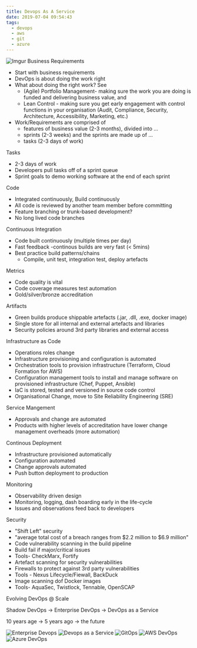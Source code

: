 ```yaml
---
title: Devops As A Service
date: 2019-07-04 09:54:43
tags: 
  - devops
  - aws
  - git
  - azure
---
```

![Imgur](https://i.imgur.com/5ci7g2C.png)
Business Requirements
- Start with business requirements
- DevOps is about doing the work right
- What about doing the right work? See
   - (Agile) Portfolio Management- making sure the work you are doing is funded and delivering business value, and
   - Lean Control - making sure you get early engagement with control functions in your organisation (Audit, Compliance, Security, Architecture,
     Accessibility, Marketing, etc.)
- Work/Requirements are comprised of
   - features of business value (2-3 months), divided into ...
   - sprints (2-3 weeks) and the sprints are made up of ...
   - tasks (2-3 days of work)

Tasks
- 2-3 days of work
- Developers pull tasks off of a sprint queue
- Sprint goals to demo working software at the end of each sprint

Code
- Integrated continuously, Build continuously
- All code is reviewed by another team member before committing
- Feature branching or trunk-based development?
- No long lived code branches

Continuous Integration
- Code built continuously (multiple times per day)
- Fast feedback -continous builds are very fast (< 5mins)
- Best practice build patterns/chains
   - Compile, unit test, integration test, deploy artefacts

Metrics
- Code quality is vital
- Code coverage measures test automation
- Gold/silver/bronze accreditation

Artifacts
- Green builds produce shippable artefacts (.jar, .dll, .exe, docker image)
- Single store for all internal and external artefacts and libraries
- Security policies around 3rd party libraries and external access

Infrastructure as Code
- Operations roles change
- Infrastructure provisioning and configuration is automated
- Orchestration tools to provision infrastructure (Terraform, Cloud Formation for AWS)
- Configuration management tools to install and manage software on provisioned infrastructure (Chef, Puppet, Ansible)
- IaC is stored, tested and versioned in source code control
- Organisational Change, move to Site Reliability Engineering (SRE)

Service Mangement
- Approvals and change are automated
- Products with higher levels of accreditation have lower change management overheads (more automation)

Continous Deployment
- Infrastructure provisioned automatically
- Configuration automated
- Change approvals automated
- Push button deployment to production

Monitoring
- Observability driven design
- Monitoring, logging, dash boarding early in the life-cycle
- Issues and observations feed back to developers

Security
- "Shift Left" security
- "average total cost of a breach ranges from $2.2 million to $6.9 million"
- Code vulnerability scanning in the build pipeline
- Build fail if major/critical issues
- Tools- CheckMarx, Fortify
- Artefact scanning for security vulnerabilities
- Firewalls to protect against 3rd party vulnerabilities
- Tools - Nexus Lifecycle/Fiewall, BackDuck
- Image scanning dof Docker images
- Tools- AquaSec, Twistlock, Tennable, OpenSCAP

Evolving DevOps @ Scale

Shadow DevOps -> Enterprise DevOps -> DevOps as a Service

10 years age -> 5 years ago  -> the future

![Enterprise Devops](https://i.imgur.com/6Ei88Zz.jpg)
![Devops as a Service](https://i.imgur.com/jRJvY69.jpg)
![GitOps](https://i.imgur.com/kQNGOfS.jpg)
![AWS DevOps](https://i.imgur.com/Vvmeafo.jpg)
![Azure DevOps](https://i.imgur.com/lwpUXVf.jpg)
